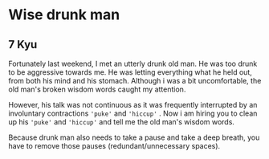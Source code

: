 # Wise drunk man
## 7 Kyu

Fortunately last weekend, I met an utterly drunk old man. He was too drunk to be aggressive towards me. He was letting everything what he held out, from both his mind and his stomach. Although i was a bit uncomfortable, the old man's broken wisdom words caught my attention.

However, his talk was not continuous as it was frequently interrupted by an involuntary contractions  `'puke'` and `'hiccup'` . Now i am hiring you to clean up his `'puke'` and `'hiccup'` and tell me the old man's wisdom words.

Because drunk man also needs to take a pause and take a deep breath, you have to remove those pauses (redundant/unnecessary spaces).
